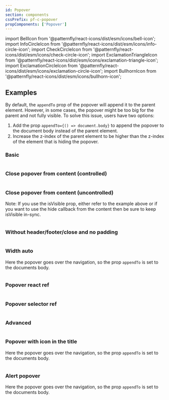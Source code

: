 ```yaml
---
id: Popover
section: components
cssPrefix: pf-c-popover
propComponents: ['Popover']
---
```


import BellIcon from '@patternfly/react-icons/dist/esm/icons/bell-icon';
import InfoCircleIcon from '@patternfly/react-icons/dist/esm/icons/info-circle-icon';
import CheckCircleIcon from '@patternfly/react-icons/dist/esm/icons/check-circle-icon';
import ExclamationTriangleIcon from '@patternfly/react-icons/dist/esm/icons/exclamation-triangle-icon';
import ExclamationCircleIcon from '@patternfly/react-icons/dist/esm/icons/exclamation-circle-icon';
import BullhornIcon from '@patternfly/react-icons/dist/esm/icons/bullhorn-icon';

## Examples

By default, the `appendTo` prop of the popover will append it to the parent element. However, in some cases, the popover might be too big for the parent and not fully visible. To solve this issue, users have two options:

1. Add the prop `appendTo={() => document.body}` to append the popover to the document body instead of the parent element.
2. Increase the z-index of the parent element to be higher than the z-index of the element that is hiding the popover.

### Basic

```ts file="./PopoverBasic.tsx"
```

### Close popover from content (controlled)

```ts file="./PopoverCloseControlled.tsx"
```

### Close popover from content (uncontrolled)

Note: If you use the isVisible prop, either refer to the example above or if you want to use the hide callback from the content then be sure to keep isVisible in-sync.

```ts file="./PopoverCloseUncontrolled.tsx"
```

### Without header/footer/close and no padding

```ts file="./PopoverWithoutHeaderFooterCloseNoPadding.tsx"
```

### Width auto

Here the popover goes over the navigation, so the prop `appendTo` is set to the documents body.

```ts file="./PopoverWidthAuto.tsx"
```

### Popover react ref

```ts file="./PopoverReactRef.tsx"
```

### Popover selector ref

```ts file="./PopoverSelectorRef.tsx"
```

### Advanced

```ts file="./PopoverAdvanced.tsx"
```

### Popover with icon in the title

Here the popover goes over the navigation, so the prop `appendTo` is set to the documents body.

```ts file="./PopoverWithIconInTheTitle.tsx" 
```

### Alert popover

Here the popover goes over the navigation, so the prop `appendTo` is set to the documents body.

```ts file="./PopoverAlert.tsx" 
```

